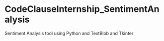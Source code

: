 # CodeClauseInternship_SentimentAnalysis
Sentiment Analysis tool using Python and TextBlob and Tkinter
